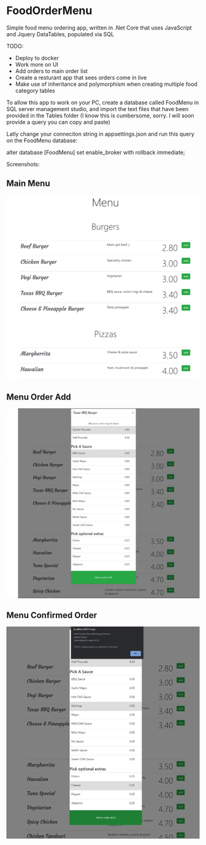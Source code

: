 # FoodOrderMenu
Simple food menu ordering app, written in .Net Core that uses JavaScript and Jquery DataTables, populated via SQL 

TODO:

* Deploy to docker
* Work more on UI
* Add orders to main order list
* Create a resturant app that sees orders come in live
* Make use of inheritance and polymorphism when creating multiple food category tables

To allow this app to work on your PC, create a database called FoodMenu in SQL server management studio, and import the text files that have been provided in the Tables folder
(I know this is cumbersome, sorry. I will soon provide a query you can copy and paste)

Latly change your conneciton string in appsettings.json and run this query on the FoodMenu database:

alter database [FoodMenu] set enable_broker with rollback immediate;

Screenshots:

<h2>Main Menu</h2>

![](Screenshots/Menu.PNG)


<h2>Menu Order Add</h2>

![](Screenshots/EditOrder.PNG)


<h2>Menu Confirmed Order</h2> 

![](Screenshots/MenuSelected.PNG)
